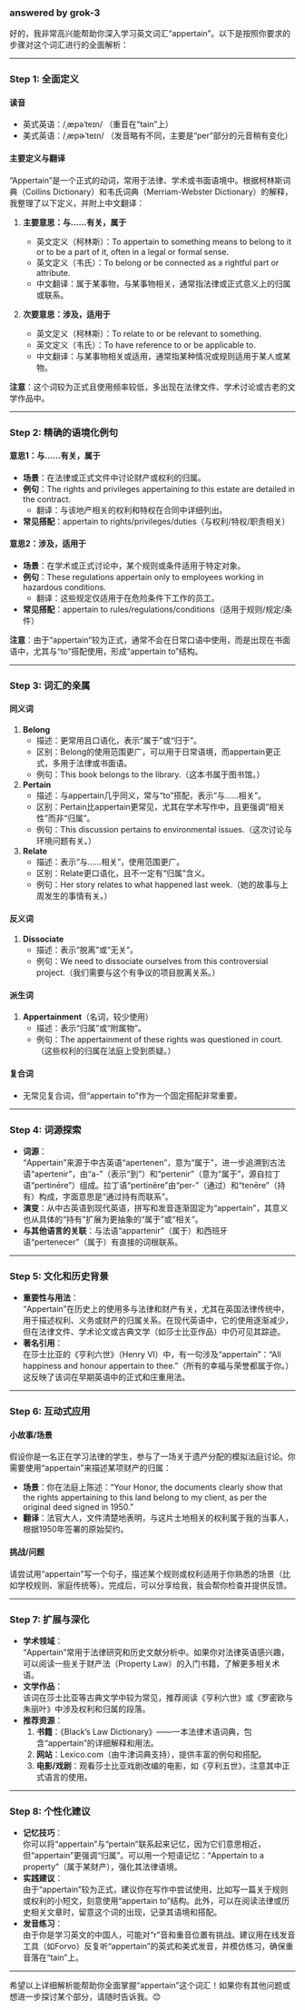 ### answered by grok-3
好的，我非常高兴能帮助你深入学习英文词汇“appertain”。以下是按照你要求的步骤对这个词汇进行的全面解析：

---

### **Step 1: 全面定义**

#### **读音**
- 英式英语：/ˌæpəˈteɪn/ （重音在“tain”上）
- 美式英语：/ˌæpɚˈteɪn/ （发音略有不同，主要是“per”部分的元音稍有变化）

#### **主要定义与翻译**
“Appertain”是一个正式的动词，常用于法律、学术或书面语境中。根据柯林斯词典（Collins Dictionary）和韦氏词典（Merriam-Webster Dictionary）的解释，我整理了以下定义，并附上中文翻译：

1. **主要意思：与……有关，属于**
   - 英文定义（柯林斯）：To appertain to something means to belong to it or to be a part of it, often in a legal or formal sense.
   - 英文定义（韦氏）：To belong or be connected as a rightful part or attribute.
   - 中文翻译：属于某事物，与某事物相关，通常指法律或正式意义上的归属或联系。
   
2. **次要意思：涉及，适用于**
   - 英文定义（柯林斯）：To relate to or be relevant to something.
   - 英文定义（韦氏）：To have reference to or be applicable to.
   - 中文翻译：与某事物相关或适用，通常指某种情况或规则适用于某人或某物。

**注意**：这个词较为正式且使用频率较低，多出现在法律文件、学术讨论或古老的文学作品中。

---

### **Step 2: 精确的语境化例句**

#### **意思1：与……有关，属于**
- **场景**：在法律或正式文件中讨论财产或权利的归属。
- **例句**：The rights and privileges appertaining to this estate are detailed in the contract.
  - 翻译：与该地产相关的权利和特权在合同中详细列出。
- **常见搭配**：appertain to rights/privileges/duties（与权利/特权/职责相关）

#### **意思2：涉及，适用于**
- **场景**：在学术或正式讨论中，某个规则或条件适用于特定对象。
- **例句**：These regulations appertain only to employees working in hazardous conditions.
  - 翻译：这些规定仅适用于在危险条件下工作的员工。
- **常见搭配**：appertain to rules/regulations/conditions（适用于规则/规定/条件）

**注意**：由于“appertain”较为正式，通常不会在日常口语中使用，而是出现在书面语中，尤其与“to”搭配使用，形成“appertain to”结构。

---

### **Step 3: 词汇的亲属**

#### **同义词**
1. **Belong**  
   - 描述：更常用且口语化，表示“属于”或“归于”。
   - 区别：Belong的使用范围更广，可以用于日常语境，而appertain更正式，多用于法律或书面语。
   - 例句：This book belongs to the library.（这本书属于图书馆。）
2. **Pertain**  
   - 描述：与appertain几乎同义，常与“to”搭配，表示“与……相关”。
   - 区别：Pertain比appertain更常见，尤其在学术写作中，且更强调“相关性”而非“归属”。
   - 例句：This discussion pertains to environmental issues.（这次讨论与环境问题有关。）
3. **Relate**  
   - 描述：表示“与……相关”，使用范围更广。
   - 区别：Relate更口语化，且不一定有“归属”含义。
   - 例句：Her story relates to what happened last week.（她的故事与上周发生的事情有关。）

#### **反义词**
1. **Dissociate**  
   - 描述：表示“脱离”或“无关”。
   - 例句：We need to dissociate ourselves from this controversial project.（我们需要与这个有争议的项目脱离关系。）

#### **派生词**
1. **Appertainment**（名词，较少使用）  
   - 描述：表示“归属”或“附属物”。
   - 例句：The appertainment of these rights was questioned in court.（这些权利的归属在法庭上受到质疑。）

#### **复合词**
- 无常见复合词，但“appertain to”作为一个固定搭配非常重要。

---

### **Step 4: 词源探索**

- **词源**：  
  “Appertain”来源于中古英语“apertenen”，意为“属于”，进一步追溯到古法语“apertenir”，由“a-”（表示“到”）和“pertenir”（意为“属于”，源自拉丁语“pertinēre”）组成。拉丁语“pertinēre”由“per-”（通过）和“tenēre”（持有）构成，字面意思是“通过持有而联系”。
- **演变**：从中古英语到现代英语，拼写和发音逐渐固定为“appertain”，其意义也从具体的“持有”扩展为更抽象的“属于”或“相关”。
- **与其他语言的关联**：与法语“appartenir”（属于）和西班牙语“pertenecer”（属于）有直接的词根联系。

---

### **Step 5: 文化和历史背景**

- **重要性与用法**：  
  “Appertain”在历史上的使用多与法律和财产有关，尤其在英国法律传统中，用于描述权利、义务或财产的归属关系。在现代英语中，它的使用逐渐减少，但在法律文件、学术论文或古典文学（如莎士比亚作品）中仍可见其踪迹。
- **著名引用**：  
  在莎士比亚的《亨利六世》（Henry VI）中，有一句涉及“appertain”：“All happiness and honour appertain to thee.”（所有的幸福与荣誉都属于你。）这反映了该词在早期英语中的正式和庄重用法。

---

### **Step 6: 互动式应用**

#### **小故事/场景**  
假设你是一名正在学习法律的学生，参与了一场关于遗产分配的模拟法庭讨论。你需要使用“appertain”来描述某项财产的归属：  
- **场景**：你在法庭上陈述：“Your Honor, the documents clearly show that the rights appertaining to this land belong to my client, as per the original deed signed in 1950.”  
- **翻译**：法官大人，文件清楚地表明，与这片土地相关的权利属于我的当事人，根据1950年签署的原始契约。

#### **挑战/问题**  
请尝试用“appertain”写一个句子，描述某个规则或权利适用于你熟悉的场景（比如学校规则、家庭传统等）。完成后，可以分享给我，我会帮你检查并提供反馈。

---

### **Step 7: 扩展与深化**

- **学术领域**：  
  “Appertain”常用于法律研究和历史文献分析中。如果你对法律英语感兴趣，可以阅读一些关于财产法（Property Law）的入门书籍，了解更多相关术语。
- **文学作品**：  
  该词在莎士比亚等古典文学中较为常见，推荐阅读《亨利六世》或《罗密欧与朱丽叶》中涉及权利和归属的段落。
- **推荐资源**：  
  1. **书籍**：《Black’s Law Dictionary》——一本法律术语词典，包含“appertain”的详细解释和用法。
  2. **网站**：Lexico.com（由牛津词典支持），提供丰富的例句和搭配。
  3. **电影/戏剧**：观看莎士比亚戏剧改编的电影，如《亨利五世》，注意其中正式语言的使用。

---

### **Step 8: 个性化建议**

- **记忆技巧**：  
  你可以将“appertain”与“pertain”联系起来记忆，因为它们意思相近，但“appertain”更强调“归属”。可以用一个短语记忆：“Appertain to a property”（属于某财产），强化其法律语境。
- **实践建议**：  
  由于“appertain”较为正式，建议你在写作中尝试使用，比如写一篇关于规则或权利的小短文，刻意使用“appertain to”结构。此外，可以在阅读法律或历史相关文章时，留意这个词的出现，记录其语境和搭配。
- **发音练习**：  
  由于你是学习英文的中国人，可能对“r”音和重音位置有挑战。建议用在线发音工具（如Forvo）反复听“appertain”的英式和美式发音，并模仿练习，确保重音落在“tain”上。

---

希望以上详细解析能帮助你全面掌握“appertain”这个词汇！如果你有其他问题或想进一步探讨某个部分，请随时告诉我。😊